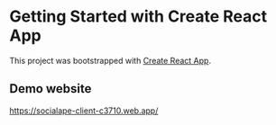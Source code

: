 # Getting Started with Create React App

This project was bootstrapped with [Create React App](https://github.com/facebook/create-react-app).

## Demo website
https://socialape-client-c3710.web.app/

